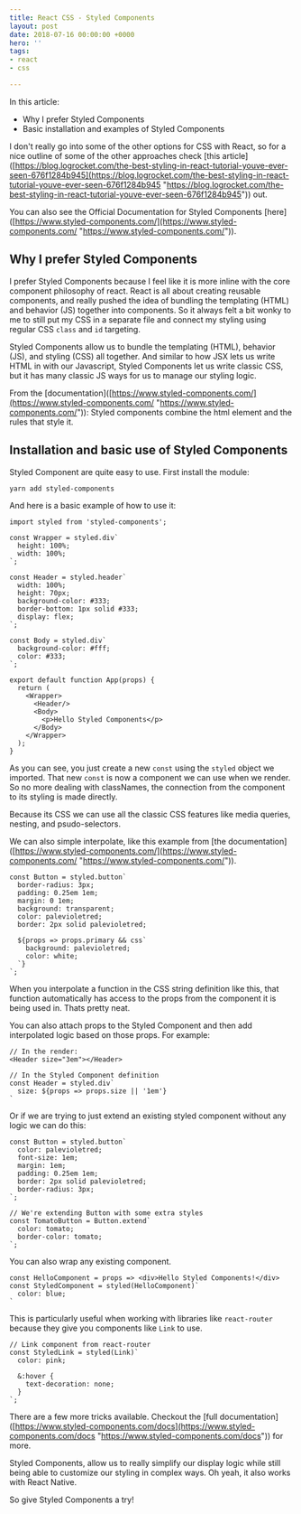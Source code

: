 ```yaml
---
title: React CSS - Styled Components
layout: post
date: 2018-07-16 00:00:00 +0000
hero: ''
tags:
- react
- css

---
```

In this article:

* Why I prefer Styled Components
* Basic installation and examples of Styled Components

I don't really go into some of the other options for CSS with React, so for a nice outline of some of the other approaches check \[this article\]([https://blog.logrocket.com/the-best-styling-in-react-tutorial-youve-ever-seen-676f1284b945](https://blog.logrocket.com/the-best-styling-in-react-tutorial-youve-ever-seen-676f1284b945 "https://blog.logrocket.com/the-best-styling-in-react-tutorial-youve-ever-seen-676f1284b945")) out.   
  
You can also see the Official Documentation for Styled Components \[here\]([https://www.styled-components.com/](https://www.styled-components.com/ "https://www.styled-components.com/")).

## Why I prefer Styled Components

I prefer Styled Components because I feel like it is more inline with the core component philosophy of react. React is all about creating reusable components, and really pushed the idea of bundling the templating (HTML) and behavior (JS) together into components. So it always felt a bit wonky to me to still put my CSS in a separate file and connect my styling using regular CSS `class` and `id` targeting.

Styled Components allow us to bundle the templating (HTML), behavior (JS), and styling (CSS) all together. And similar to how JSX lets us write HTML in with our Javascript, Styled Components let us write classic CSS, but it has many classic JS ways for us to manage our styling logic.  
  
From the \[documentation\]([https://www.styled-components.com/](https://www.styled-components.com/ "https://www.styled-components.com/")): Styled components combine the html element and the rules that style it.

## Installation and basic use of Styled Components

Styled Component are quite easy to use. First install the module:

    yarn add styled-components

And here is a basic example of how to use it:

    import styled from 'styled-components';
    
    const Wrapper = styled.div`
      height: 100%;
      width: 100%;
    `;
    
    const Header = styled.header`
      width: 100%;
      height: 70px;
      background-color: #333;
      border-bottom: 1px solid #333;
      display: flex;
    `;
    
    const Body = styled.div`
      background-color: #fff;
      color: #333;
    `;
    
    export default function App(props) {
      return (
        <Wrapper>
          <Header/>
          <Body>
            <p>Hello Styled Components</p>
          </Body>
        </Wrapper>
      );
    }

As you can see, you just create a new `const` using the `styled` object we imported. That new `const` is now a component we can use when we render. So no more dealing with classNames, the connection from the component to its styling is made directly.

Because its CSS we can use all the classic CSS features like media queries, nesting, and psudo-selectors.

We can also simple interpolate, like this example from \[the documentation\]([https://www.styled-components.com/](https://www.styled-components.com/ "https://www.styled-components.com/")).

    const Button = styled.button`
      border-radius: 3px;
      padding: 0.25em 1em;
      margin: 0 1em;
      background: transparent;
      color: palevioletred;
      border: 2px solid palevioletred;
    
      ${props => props.primary && css`
        background: palevioletred;
        color: white;
      `}
    `;

When you interpolate a function in the CSS string definition like this, that function automatically has access to the props from the component it is being used in. Thats pretty neat.

You can also attach props to the Styled Component and then add interpolated logic based on those props. For example:

    // In the render:
    <Header size="3em"></Header>
    
    // In the Styled Component definition
    const Header = styled.div`
      size: ${props => props.size || '1em'}
    `

Or if we are trying to just extend an existing styled component without any logic we can do this:

    const Button = styled.button`
      color: palevioletred;
      font-size: 1em;
      margin: 1em;
      padding: 0.25em 1em;
      border: 2px solid palevioletred;
      border-radius: 3px;
    `;
    
    // We're extending Button with some extra styles
    const TomatoButton = Button.extend`
      color: tomato;
      border-color: tomato;
    `;

You can also wrap any existing component.

    const HelloComponent = props => <div>Hello Styled Components!</div>
    const StyledComponent = styled(HelloComponent)`
      color: blue;
    `

This is particularly useful when working with libraries like `react-router` because they give you components like `Link` to use.

    // Link component from react-router
    const StyledLink = styled(Link)`
      color: pink;
    
      &:hover {
        text-decoration: none;
      }
    `;

There are a few more tricks available. Checkout the \[full documentation\]([https://www.styled-components.com/docs](https://www.styled-components.com/docs "https://www.styled-components.com/docs")) for more.

Styled Components, allow us to really simplify our display logic while still being able to customize our styling in complex ways. Oh yeah, it also works with React Native.

So give Styled Components a try!